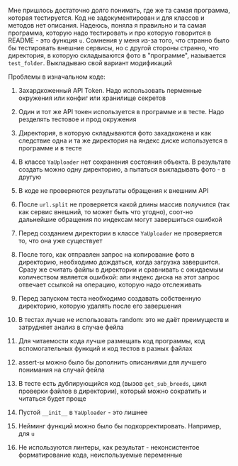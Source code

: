 Мне пришлось достаточно долго понимать, где же та самая программа, которая тестируется. Код не задокументирован и для классов и методов нет описания.
Надеюсь, поняла я правильно и та самая программа, которую надо тестировать и про которую говорится в README - это функция `u`.
Сомнения у меня из-за того, что странно было бы тестировать внешние сервисы, но с другой стороны странно, что директория, в которую складываются фото в
"программе", называется `test_folder`.
Выкладываю свой вариант модификаций

Проблемы в изначальном коде:

1. Захардкоженный API Token. Надо использовать перменные окружения или конфиг или хранилище секретов

2. Один и тот же API токен используется в программе и в тесте. Надо резделять тестовое и прод окружения

3. Директория, в которую складываются фото захадкожена и как следствие одна и та же директория на яндекс диске используется в программе и в тесте

4. В классе `YaUploader` нет сохранения состояния объекта. В результате создать можно одну директорию, а пытаться выкладывать фото - в другую

5. В коде не проверяются результаты обращения к внешним API

6. После `url.split` не проверяется какой длины массив получился (так как сервис внешний, то может быть что угодно), соот-но дальнейшие обращения по
   индексам могут завершиться ошибкой

7. Перед созданием директории в классе `YaUploader` не проверяется то, что она уже существует

8. После того, как отправлен запрос на копирование фото в директорию, необходимо дождаться, когда загрузка завершится. Сразу же считать файлы в директории
   и сравнивать с ожидаемым количеством является ошибкой: апи яндекс диска на этот запрос отвечает ссылкой на операцию, которую надо отслеживать

9. Перед запуском теста необходимо создавать собственную директорию, которую удалять после его завершения

10. В тестах лучше не использовать random: это не даёт преимуществ и затрудняет анализ в случае фейла

11. Для читаемости кода лучше размещать код программы, код вспомогательных функций и код тестов в разных файлах

12. assert-ы можно было бы дополнить описаниями для лучшего понимания на случай фейла

13. В тесте есть дублирующийся код (вызов `get_sub_breeds`, цикл проверки файлов в директории), который можно сократить и читаться будет проще

14. Пустой `__init__` в `YaUploader` - это лишнее

15. Нейминг функций можно было бы подкорректировать. Например, для `u`

16. Не используются линтеры, как результат - неконсистентое форматирование кода, неиспользуемые переменные
